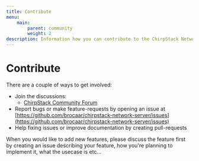 ```yaml
---
title: Contribute
menu:
    main:
        parent: community
        weight: 2
description: Information how you can contribute to the ChirpStack Network Server component.
---
```


# Contribute

There are a couple of ways to get involved:

* Join the discussions:
	* [ChirpStack Community Forum](https://forum.chirpstack.io)
* Report bugs or make feature-requests by opening an issue at [https://github.com/brocaar/chirpstack-network-server/issues](https://github.com/brocaar/chirpstack-network-server/issues)
* Help fixing issues or improve documentation by creating pull-requests

When you would like to add new features, please discuss the feature first
by creating an issue describing your feature, how you're planning to implement
it, what the usecase is etc...
